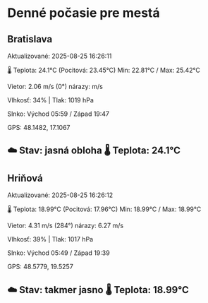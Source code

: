 ﻿# Denné počasie pre mestá

## Bratislava
Aktualizované: 2025-08-25 16:26:11

🌡️ Teplota: 24.1°C 
(Pocitová: 23.45°C)
Min: 22.81°C / Max: 25.42°C

Vietor: 2.06 m/s    (0°) 
nárazy:  m/s

Vlhkosť: 34% | Tlak: 1019 hPa

Slnko: Východ 05:59 / Západ 19:47

GPS: 48.1482, 17.1067

☁️ Stav: jasná obloha        🌡️ Teplota: 24.1°C
---

## Hriňová
Aktualizované: 2025-08-25 16:26:12

🌡️ Teplota: 18.99°C 
(Pocitová: 17.96°C)
Min: 18.99°C / Max: 18.99°C

Vietor: 4.31 m/s (284°)
nárazy: 6.27 m/s

Vlhkosť: 39% | Tlak: 1017 hPa

Slnko: Východ 05:49 / Západ 19:39

GPS: 48.5779, 19.5257

☁️ Stav: takmer jasno        🌡️ Teplota: 18.99°C
---
